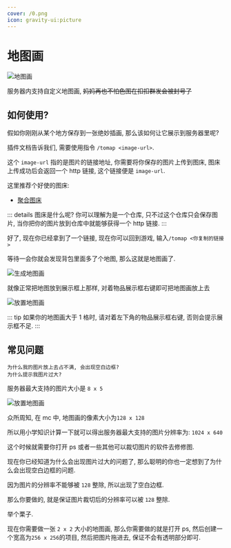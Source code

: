 ```yaml
---
cover: /0.png
icon: gravity-ui:picture
---
```


# 地图画

![地图画](/tomap/tomap-1.webp)

服务器内支持自定义地图画, ~~妈妈再也不怕色图在扣扣群发会被封号了~~

## 如何使用?

假如你刚刚从某个地方保存到一张绝妙插画, 那么该如何让它展示到服务器里呢?

插件文档告诉我们, 需要使用指令 `/tomap <image-url>`.

这个 `image-url` 指的是图片的链接地址, 你需要将你保存的图片上传到图床, 图床上传成功后会返回一个 http 链接, 这个链接便是 `image-url`.

这里推荐个好使的图床:

-   [聚合图床](https://www.superbed.cn/)

::: details 图床是什么呢?
你可以理解为是一个仓库, 只不过这个仓库只会保存图片, 当你把你的图片放到仓库中就能够获得一个 http 链接.
:::

好了, 现在你已经拿到了一个链接, 现在你可以回到游戏, 输入`/tomap <你复制的链接>`

等待一会你就会发现背包里面多了个地图, 那么这就是地图画了.

![生成地图画](/tomap/tomap-2.webp)

就像正常把地图放到展示框上那样, 对着物品展示框右键即可把地图画放上去

![放置地图画](/tomap/tomap-3.webp)

::: tip
如果你的地图画大于 1 格时, 请对着左下角的物品展示框右键, 否则会提示展示框不足.
:::

## 常见问题

```
为什么我的图片放上去占不满, 会出现空白边框?
为什么提示我图片过大?
```

服务器最大支持的图片大小是 `8 x 5`

![放置地图画](/tomap/tomap-4.webp)

众所周知, 在 mc 中, 地图画的像素大小为`128 x 128`

所以用小学知识计算一下就可以得出服务器最大支持的图片分辨率为: `1024 x 640`

这个时候就需要你打开 ps 或者一些其他可以裁切图片的软件去修修图.

现在你已经知道为什么会出现图片过大的问题了, 那么聪明的你也一定想到了为什么会出现空白边框的问题.

因为图片的分辨率不能够被 `128` 整除, 所以出现了空白边框.

那么你要做的, 就是保证图片裁切后的分辨率可以被 `128` 整除.

举个栗子.

现在你需要做一张 `2 x 2` 大小的地图画, 那么你需要做的就是打开 ps, 然后创建一个宽高为`256 x 256`的项目, 然后把图片拖进去, 保证不会有透明部分即可.
